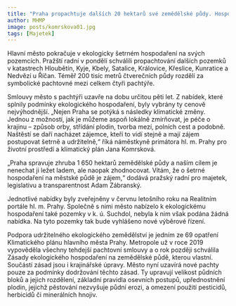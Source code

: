 ```yaml
---
title: "Praha propachtuje dalších 20 hektarů své zemědělské půdy. Hospodařit se na nich bude ekologicky"
author: MHMP
image: posts/komrskova01.jpg
tags: [Majetek]
---
```


Hlavní město pokračuje v ekologicky šetrném hospodaření na svých pozemcích. Pražští radní v pondělí schválili propachtování dalších pozemků v katastrech Hloubětín, Kyje, Kbely, Satalice, Královice, Křeslice, Kunratice a Nedvězí u Říčan. Téměř 200 tisíc metrů čtverečních půdy rozdělí za symbolické pachtovné mezi celkem čtyři pachtýře. 

Smlouvy město s pachtýři uzavře na dobu určitou pěti let. Z nabídek, které splnily podmínky ekologického hospodaření, byly vybrány ty cenově nejvýhodnější. „Nejen Praha se potýká s následky klimatické změny. Jednou z možností, jak je můžeme aspoň lokálně zmírňovat, je péče o krajinu –⁠⁠⁠⁠⁠ způsob orby, střídání plodin, tvorba mezí, polních cest a podobně. Naštěstí se daří nacházet zájemce, kteří to vidí stejně a mají zájem postupovat šetrně a udržitelně,“ říká náměstkyně primátora hl. m. Prahy pro životní prostředí a klimatický plán Jana Komrsková.

„Praha spravuje zhruba 1 650 hektarů zemědělské půdy a naším cílem je nenechat ji ležet ladem, ale naopak zhodnocovat. Vítám, že o šetrné hospodaření na městské půdě je zájem,“ dodává pražský radní pro majetek, legislativu a transparentnost Adam Zábranský. 

Jednotlivé nabídky byly zveřejněny v červnu letošního roku na Realitním portále hl. m. Prahy. Společně s nimi město nabízelo k ekologickému hospodaření také pozemky v k. ú. Suchdol, nebyla k nim však podána žádná nabídka. Na tyto pozemky tak bude vyhlášeno nové výběrové řízení.

Podpora udržitelného ekologického zemědělství je jedním ze 69 opatření Klimatického plánu hlavního města Prahy. Metropole už v roce 2019 vypověděla všechny tehdejší pachtovní smlouvy a o rok později schválila Zásady ekologického hospodaření na zemědělské půdě, kterou vlastní. Součástí zásad jsou i krajinářské úpravy. Město nyní uzavírá nové pachty pouze za podmínky dodržování těchto zásad. Ty upravují velikost půdních bloků a jejich rozdělení, základní pravidla osevních postupů, upřednostnění plodin, jejichž pěstování nezvyšuje půdní erozi, a omezení použití pesticidů, herbicidů či minerálních hnojiv. 
